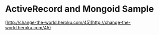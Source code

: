 # ActiveRecord and Mongoid Sample

[http://change-the-world.heroku.com/45](http://change-the-world.heroku.com/45)
